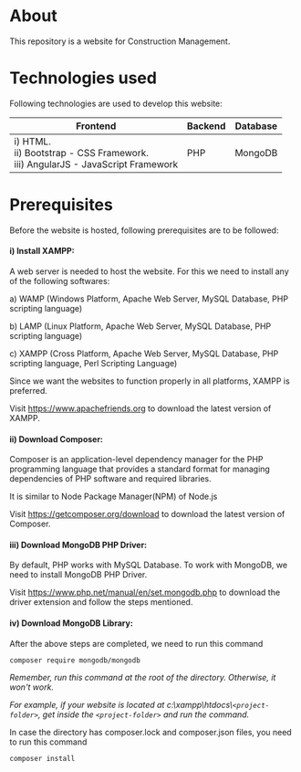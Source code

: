 # About

This repository is a website for Construction Management.

# Technologies used

Following technologies are used to develop this website:

| Frontend                                                                                | Backend | Database |
| --------------------------------------------------------------------------------------- | ------- | -------- |
| i) HTML.<br />ii) Bootstrap - CSS Framework.<br />iii) AngularJS - JavaScript Framework | PHP     | MongoDB  |

# Prerequisites

Before the website is hosted, following prerequisites are to be followed:

#### i) Install XAMPP:

A web server is needed to host the website. For this we need to install any of the following softwares:

a) WAMP (Windows Platform, Apache Web Server, MySQL Database, PHP scripting language)

b) LAMP (Linux Platform, Apache Web Server, MySQL Database, PHP scripting language)

c) XAMPP (Cross Platform, Apache Web Server, MySQL Database, PHP scripting language, Perl Scripting Language)

Since we want the websites to function properly in all platforms, XAMPP is preferred.

Visit https://www.apachefriends.org to download the latest version of XAMPP.

#### ii) Download Composer:

Composer is an application-level dependency manager for the PHP programming language that provides a standard format for managing dependencies of PHP software and required libraries.

It is similar to Node Package Manager(NPM) of Node.js

Visit https://getcomposer.org/download to download the latest version of Composer.

#### iii) Download MongoDB PHP Driver:

By default, PHP works with MySQL Database. To work with MongoDB, we need to install MongoDB PHP Driver.

Visit https://www.php.net/manual/en/set.mongodb.php to  download the driver extension and follow the steps mentioned.

#### iv) Download MongoDB Library:

After the above steps are completed, we need to run this command

`composer require mongodb/mongodb`

*Remember, run this command at the root of the directory. Otherwise, it won't work.*

*For example, if your website is located at c:\\xampp\htdocs\\`<project-folder>`, get inside the  `<project-folder>`  and run the command.*

In case the directory has composer.lock and composer.json files, you need to run this command

`composer install`
